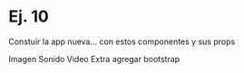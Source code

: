 # Ej. 10

Constuir la app nueva... con estos componentes y sus props

Imagen
Sonido
Video
Extra agregar bootstrap
